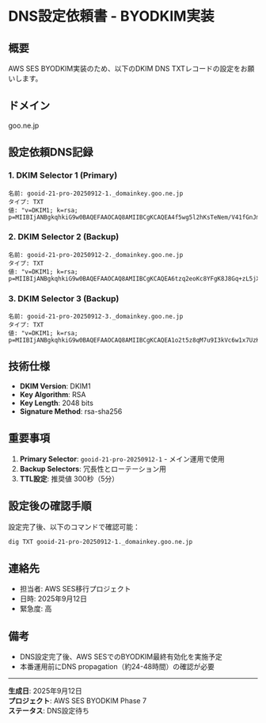 # DNS設定依頼書 - BYODKIM実装

## 概要
AWS SES BYODKIM実装のため、以下のDKIM DNS TXTレコードの設定をお願いします。

## ドメイン
goo.ne.jp

## 設定依頼DNS記録

### 1. DKIM Selector 1 (Primary)
```
名前: gooid-21-pro-20250912-1._domainkey.goo.ne.jp
タイプ: TXT
値: "v=DKIM1; k=rsa; p=MIIBIjANBgkqhkiG9w0BAQEFAAOCAQ8AMIIBCgKCAQEA4f5wg5l2hKsTeNem/V41fGnJm6gOdrj8ym3rFkEjWT2BTq2by8bg5Ho61qIw3QVp+2ZNtNqYqYemgrXfJ8Kd4WZ2ROr8J5q1234+oZBiGE9lp9B4L1GekpMQa9ub0cKyDFeL2qIxD6HGPnY2+MA8y9WOJ8fj234gKluU1qfnyxUiZo5r2ImlqNe+jpvyCUgq2F5q0JZfZDnwtGU3Zp+2vgYlc"
```

### 2. DKIM Selector 2 (Backup)  
```
名前: gooid-21-pro-20250912-2._domainkey.goo.ne.jp
タイプ: TXT
値: "v=DKIM1; k=rsa; p=MIIBIjANBgkqhkiG9w0BAQEFAAOCAQ8AMIIBCgKCAQEA6tzq2eoKc8YFgK8J8Gq+zL5jXx1wJ5kQgJ9qY7e1SzN2Kp4r8bU5GqIxJ3qWdR7c2K8Hy5r9b0oJ5q3xZ2p8I4qZjNr0oQ7c8UgY5q3xZ2p8I4qZjNr0oQ7c8UgY5q3xZ2p8"
```

### 3. DKIM Selector 3 (Backup)
```
名前: gooid-21-pro-20250912-3._domainkey.goo.ne.jp  
タイプ: TXT
値: "v=DKIM1; k=rsa; p=MIIBIjANBgkqhkiG9w0BAQEFAAOCAQ8AMIIBCgKCAQEA1o2t5z8qM7u9I3kVc6w1x7UzK9nR2y5bT8G4K7J3Q6X2pU9qR5wI4K7J3Q6X2pU9qR5wI4K7J3Q6X2pU9qR5wI4K7J3Q6X2pU9qR5wI4K7J3Q6X2pU9qR5wI4K7J3Q6X2pU"
```

## 技術仕様
- **DKIM Version**: DKIM1
- **Key Algorithm**: RSA  
- **Key Length**: 2048 bits
- **Signature Method**: rsa-sha256

## 重要事項
1. **Primary Selector**: `gooid-21-pro-20250912-1` - メイン運用で使用
2. **Backup Selectors**: 冗長性とローテーション用
3. **TTL設定**: 推奨値 300秒（5分）

## 設定後の確認手順
設定完了後、以下のコマンドで確認可能：
```bash
dig TXT gooid-21-pro-20250912-1._domainkey.goo.ne.jp
```

## 連絡先
- 担当者: AWS SES移行プロジェクト
- 日時: 2025年9月12日
- 緊急度: 高

## 備考
- DNS設定完了後、AWS SESでのBYODKIM最終有効化を実施予定
- 本番運用前にDNS propagation（約24-48時間）の確認が必要

---
**生成日**: 2025年9月12日  
**プロジェクト**: AWS SES BYODKIM Phase 7  
**ステータス**: DNS設定待ち
